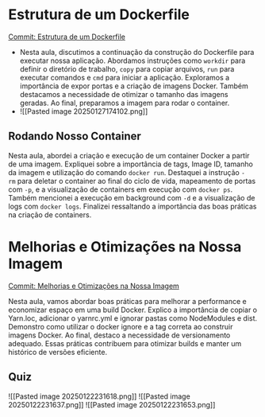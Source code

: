 # Estrutura de um Dockerfile

[Commit: Estrutura de um Dockerfile](https://github.com/rocketseat-education/devops-docker-containers/commit/0f8c46d5dcadcc8088a2f6a5262be3bc5a7d2557)

- Nesta aula, discutimos a continuação da construção do Dockerfile para executar nossa aplicação. Abordamos instruções como `workdir` para definir o diretório de trabalho, `copy` para copiar arquivos, `run` para executar comandos e `cmd` para iniciar a aplicação. Exploramos a importância de expor portas e a criação de imagens Docker. Também destacamos a necessidade de otimizar o tamanho das imagens geradas. Ao final, preparamos a imagem para rodar o container.
- ![[Pasted image 20250127174102.png]]

## Rodando Nosso Container

Nesta aula, abordei a criação e execução de um container Docker a partir de uma imagem. Expliquei sobre a importância de tags, Image ID, tamanho da imagem e utilização do comando `docker run`. Destaquei a instrução `-rm` para deletar o container ao final do ciclo de vida, mapeamento de portas com `-p`, e a visualização de containers em execução com `docker ps`. Também mencionei a execução em background com `-d` e a visualização de logs com `docker logs`. Finalizei ressaltando a importância das boas práticas na criação de containers.

# Melhorias e Otimizações na Nossa Imagem

[Commit: Melhorias e Otimizações na Nossa Imagem](https://github.com/rocketseat-education/devops-docker-containers/commit/7e635ed090972147fc5f0fa6c8663dbf052e89c7)

Nesta aula, vamos abordar boas práticas para melhorar a performance e economizar espaço em uma build Docker. Explico a importância de copiar o Yarn.loc, adicionar o yarnrc.yml e ignorar pastas como NodeModules e dist. Demonstro como utilizar o docker ignore e a tag correta ao construir imagens Docker. Ao final, destaco a necessidade de versionamento adequado. Essas práticas contribuem para otimizar builds e manter um histórico de versões eficiente.

## Quiz
![[Pasted image 20250122231618.png]]
![[Pasted image 20250122231637.png]]
![[Pasted image 20250122231653.png]]
